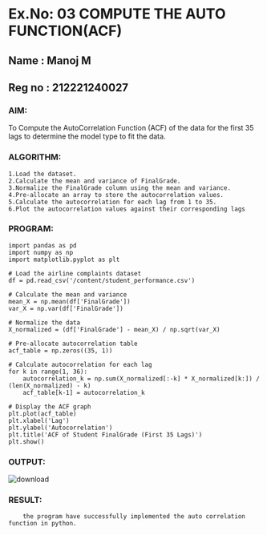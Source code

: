 # Ex.No: 03   COMPUTE THE AUTO FUNCTION(ACF)
## Name : Manoj M
## Reg no : 212221240027

### AIM:
To Compute the AutoCorrelation Function (ACF) of the data for the first 35 lags to determine the model
type to fit the data.

### ALGORITHM:
```
1.Load the dataset.
2.Calculate the mean and variance of FinalGrade.
3.Normalize the FinalGrade column using the mean and variance.
4.Pre-allocate an array to store the autocorrelation values.
5.Calculate the autocorrelation for each lag from 1 to 35.
6.Plot the autocorrelation values against their corresponding lags
```
### PROGRAM:


```
import pandas as pd
import numpy as np
import matplotlib.pyplot as plt

# Load the airline complaints dataset
df = pd.read_csv('/content/student_performance.csv')

# Calculate the mean and variance
mean_X = np.mean(df['FinalGrade'])
var_X = np.var(df['FinalGrade'])

# Normalize the data
X_normalized = (df['FinalGrade'] - mean_X) / np.sqrt(var_X)

# Pre-allocate autocorrelation table
acf_table = np.zeros((35, 1))

# Calculate autocorrelation for each lag
for k in range(1, 36):
    autocorrelation_k = np.sum(X_normalized[:-k] * X_normalized[k:]) / (len(X_normalized) - k)
    acf_table[k-1] = autocorrelation_k

# Display the ACF graph
plt.plot(acf_table)
plt.xlabel('Lag')
plt.ylabel('Autocorrelation')
plt.title('ACF of Student FinalGrade (First 35 Lags)')
plt.show()
```
### OUTPUT:
![download](https://github.com/user-attachments/assets/10366aef-158c-4f94-86ee-52c2a21d6d8e)




### RESULT:
        the program have successfully implemented the auto correlation function in python.
